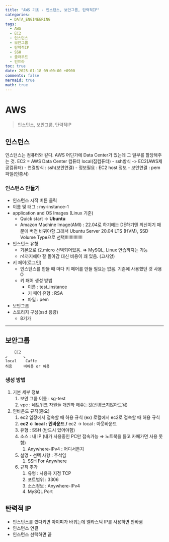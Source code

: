 ```yaml
---
title: "AWS 기초 - 인스턴스, 보안그룹, 탄력적IP"
categories:
  - DATA_ENGINEERING
tags:
  - AWS
  - EC2
  - 인스턴스
  - 보안그룹
  - 탄력적IP
  - SSH
  - 클라우드
  - 인프라
toc: true
date: 2025-01-18 09:00:00 +0900
comments: false
mermaid: true
math: true
---
```


# AWS
> 인스턴스, 보안그룹, 탄력적IP

## 인스턴스
인스턴스는 컴퓨터와 같다.
AWS 어딘가에 Data Center가 있는데 그 일부를 할당해주는 것.
EC2 = AWS Data Center 컴퓨터
local(집컴퓨터) - ssh방식 -> EC2(AWS제공컴퓨터)
    - 연결방식 : ssh(보안연결)
    - 정보필요 : EC2 host 정보
    - 보안연결 : pem파일(인증서)

### 인스턴스 만들기
- 인스턴스 시작 버튼 클릭
- 이름 및 태그 : my-instance-1
- application and OS Images (Linux 기준)
    - Quick start → **Ubuntu**
    - Amazon Machine Image(AMI) : 22.04로 하기에는 DE하기엔 최신이기 때문에 버전 바꿔야함 
    그래서 Ubuntu Server 20.04 LTS (HVM), SSD Volume Type으로 선택!!!!!!!!!!!!!!
- 인스턴스 유형
    - 기본으로 t2.micro 선택되어있음. ⇒ MySQL, Linux 연습까지는 가능
    - r4까지해야 잘 돌아감 대신 비용이 꽤 있음. (고사양)
- 키 페어(로그인)
    - 인스턴스를 만들 때 마다 키 페어를 만들 필요는 없음. 기존에 사용했던 것 사용 O
    - 키 패어 생성 방법
        - 이름 : test_instance
        - 키 페어 유형 : RSA
        - 파일 : pem
- 보안그룹
- 스토리지 구성(ssd 용량)
    - 8기가
---
## 보안그룹
```
    EC2   
↙       ↘  
local    Caffe  
허용     비허용 or 허용  
```
### 생성 방법
1. 기본 세부 정보
    1. 보안 그룹 이름 : sg-test
    2. vpc : 네트워크 자원들 개인화 해주는것(신경쓰지않아도됨)
2. 인바운드 규칙(중요)
    1. ec2 입장에서 접속할 때 허용 규칙 (ex) 로컬에서 ec2로 접속할 때 허용 규칙
    2. **ec2 ← local : 인바운드 /** ec2 → local : 아웃바운드 
    3. 유형 : SSH (반드시 있어야함)
    4. 소스 : 내 IP (내가 사용중인 PC만 접속가능 ⇒ 노트북을 들고 카페가면 사용 못함)
        1. Anywhere-IPv4 : 어디서든지
    5. 설명 - 선택 사항 : 주석임
        1. SSH For Anywhere
    6. 규칙 추가
        1. 유형 : 사용자 지정 TCP
        2. 포트범위 : 3306
        3. 소스정보 : Anywhere-IPv4
        4. MySQL Port

## 탄력적 IP

- 인스턴스를 껐다키면 아이피가 바뀌는데 엘라스틱 IP를 사용하면 안바뀜
- 인스턴스 연결
- 인스턴스 선택하면 끝
